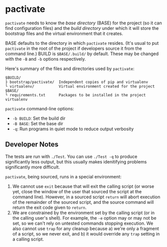 pactivate
=========

`pactivate` needs to know the _base directory_ (BASE) for the project
(so it can find configuration files) and the _build directory_ under which
it will store the bootstrap files and the virtual environment that it
creates.

BASE defaults to the directory in which `pactivate` resides. (It's usual to
put `pactivate` in the root of the project if developers source it from the
command line.) BUILD is `$BASE/.build/` by default. These may be changed
with the `-B` and `-b` options respectively.

Here's summary of the files and directories used by `pactivate`:

    $BUILD/
    ├ bootstrap/pactivate/  Independent copies of pip and virtualenv
    └ virtualenv/           Virtual environment created for the project
    $BASE/
    └ requirements.txt      Packages to be installed in the project virtualenv

`pactivate` command-line options:
- `-b BUILD`: Set the build dir
- `-B BASE`: Set the base dir
- `-q`: Run programs in quiet mode to reduce output verbosity


Developer Notes
---------------

The tests are run with `./Test`. You can use `./Test -q` to produce
significantly less output, but this usually makes idenitifying problems
significantly more difficult.

`pactivate`, being sourced, runs in a special environment:
1. We cannot use `exit` because that will exit the calling script (or worse
   yet, close the window of the user that sourced the script at the command
   line). However, in a sourced script `return` will abort execution of the
   remainder of the sourced script, and the source command will return the
   exit code given to `return`.
2. We are constrained by the environment set by the calling script (or in
   the calling user's shell). For example, the `-e` option may or may not
   be set, so we can't rely on untested commands stopping execution. We
   also cannot use `trap` for any cleanup because a) we're only a fragment
   of a script, so we never exit, and b) it would override any `trap`
   setting in a calling script.
